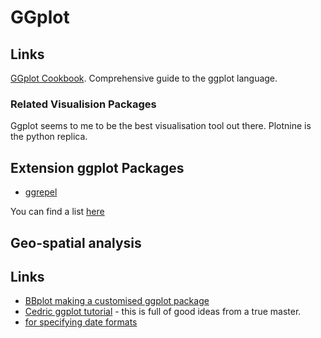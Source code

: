 # GGplot

## Links

[GGplot Cookbook](https://r-graphics.org/). Comprehensive guide to the ggplot language.

### Related Visualision Packages
Ggplot seems to me to be the best visualisation tool out there. Plotnine is the python replica.

## Extension ggplot Packages

* [ggrepel](https://ggrepel.slowkow.com/articles/examples.html)

You can find a list [here](https://exts.ggplot2.tidyverse.org/gallery/)

## Geo-spatial analysis

## Links

* [BBplot making a customised ggplot package](https://github.com/bbc/bbplot)
* [Cedric ggplot tutorial](https://www.cedricscherer.com/2019/05/17/the-evolution-of-a-ggplot-ep.-1/#polish) - this is full of good ideas from a true master.
* [for specifying date formats](https://rdrr.io/r/base/strptime.html)

